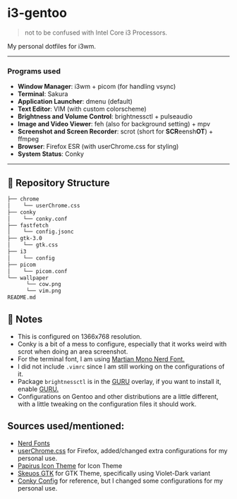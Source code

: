# i3-gentoo
> not to be confused with Intel Core i3 Processors.

My personal dotfiles for i3wm.

---

### Programs used
- **Window Manager**: i3wm + picom (for handling vsync)
- **Terminal**: Sakura
- **Application Launcher**: dmenu (default)
- **Text Editor**: VIM (with custom colorscheme)
- **Brightness and Volume Control**: brightnessctl + pulseaudio
- **Image and Video Viewer**: feh (also for background setting) + mpv
- **Screenshot and Screen Recorder**: scrot (short for **SCR**eensh**OT**) + ffmpeg
- **Browser**: Firefox ESR (with userChrome.css for styling)
- **System Status**: Conky

---

## 📂 Repository Structure
```bash
├── chrome
│    └── userChrome.css
├── conky
│    └── conky.conf
├── fastfetch
│    └── config.jsonc
├── gtk-3.0
│    └── gtk.css
├── i3
│    └── config
├── picom
│    └── picom.conf
└── wallpaper
      └── cow.png
      └── vim.png
README.md
```

## 📝 Notes
- This is configured on 1366x768 resolution.
- Conky is a bit of a mess to configure, especially that it works weird with scrot when doing an area screenshot.
- For the terminal font, I am using [Martian Mono Nerd Font.](https://www.programmingfonts.org/#martian-mono)
- I did not include `.vimrc` since I am still working on the configurations of it.
- Package `brightnessctl` is in the [GURU](https://gpo.zugaina.org/app-misc/brightnessctl) overlay, if you want to install it, enable [GURU.](https://wiki.gentoo.org/wiki/Project:GURU)
- Configurations on Gentoo and other distributions are a little different, with a little tweaking on the configuration files it should work.

## Sources used/mentioned:
- [Nerd Fonts](https://www.nerdfonts.com/)
- [userChrome.css](https://github.com/Dook97/firefox-qutebrowser-userchrome) for Firefox, added/changed extra configurations for my personal use.
- [Papirus Icon Theme](https://github.com/PapirusDevelopmentTeam/papirus-icon-theme) for Icon Theme
- [Skeuos GTK](https://github.com/daniruiz/skeuos-gtk) for GTK Theme, specifically using Violet-Dark variant
- [Conky Config](https://github.com/davilatwin/conky_theme) for reference, but I changed some configurations for my personal use.
